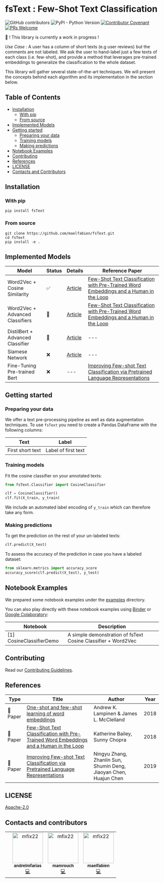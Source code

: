 # fsText : Few-Shot Text Classification

<img alt="GitHub contributors" src="https://img.shields.io/github/contributors-anon/maelfabien/FewShotTextClassification.svg"> <img alt="PyPI - Python Version" src="https://img.shields.io/pypi/pyversions/3.svg">
[![Contributor Covenant](https://img.shields.io/badge/Contributor%20Covenant-v1.4%20adopted-ff69b4.svg)](.github/CODE_OF_CONDUCT.md)
[![PRs Welcome](https://img.shields.io/badge/PRs-welcome-brightgreen.svg)](http://makeapullrequest.com)

🚧 ! This library is currently a work in progress !

*Use Case* : A user has a column of short texts (e.g user reviews) but the comments are not labeled. We ask the user to hand-label just a few texts of each class (i.e. few-shot), and provide a method that leverages pre-trained embeddings to generalize the classification to the whole dataset.

This library will gather several state-of-the-art techniques. We will present the concepts behind each algorithm and its implementation in the section below.

## Table of Contents <!-- omit in toc -->

- [Installation](#Installation)
  - [With pip](#With-pip)
  - [From source](#From-source)
- [Implemented Models](#Models)
- [Getting started](#Getting-started)
  - [Preparing your data](#Preparing-your-data)
  - [Training models](#Training-models)
  - [Making predictions](#Making-predictions)
- [Notebook Examples](#Notebook-Examples)
- [Contributing](#Contributing)
- [References](#References)
- [LICENSE](#LICENSE)
- [Contacts and Contributors](#LICENSE)

## Installation

### With pip

```shell
pip install fsText
```

### From source

```shell
git clone https://github.com/maelfabien/fsText.git
cd fsText
pip install -e .
```

## Implemented Models


| Model              | Status               | Details | Reference Paper |
| ----------------- | --------------------| -------------------- | -------------------- |
| Word2Vec + Cosine Similarity  | ✅ | [Article](https://maelfabien.github.io/machinelearning/NLP_5/) | [Few-Shot Text Classification with Pre-Trained Word Embeddings and a Human in the Loop](https://arxiv.org/abs/1804.02063) |
| Word2Vec + Advanced Classifiers  | 🚧 | [Article](https://maelfabien.github.io/machinelearning/NLP_6/) | [Few-Shot Text Classification with Pre-Trained Word Embeddings and a Human in the Loop](https://arxiv.org/abs/1804.02063) |
| DistilBert + Advanced Classifier  | 🚧 | [Article](https://maelfabien.github.io/machinelearning/NLP_7/) | --- |
| Siamese Network | ❌ | [Article](https://data4thought.com/fewshot_learning_nlp.html) | --- |
| Fine-Tuning Pre-trained Bert | ❌ | --- | [Improving Few-shot Text Classification via Pretrained Language Representations](https://arxiv.org/abs/1908.08788) |

## Getting started

### Preparing your data

We offer a text pre-processing pipeline as well as data augmentation techniques. To use `fsText` you need to create a Pandas DataFrame with the following columns:

| Text              | Label               |
| ----------------- | --------------------|
| First short text  | Label of first text |

### Training models

Fit the cosine classifier on your annotated texts:

```python
from fsText.Classifier import CosineClassifier

clf = CosineClassifier()
clf.fit(X_train, y_train)
```

We include an automated label encoding of `y_train` which can therefore take any form.

### Making predictions

To get the prediction on the rest of your un-labeled texts:

```python
clf.predict(X_test)
```

To assess the accuracy of the prediction in case you have a labeled dataset:

```python
from sklearn.metrics import accuracy_score
accuracy_score(clf.predict(X_test), y_test)
```

## Notebook Examples

We prepared some notebook examples under the [examples](examples) directory.

You can also play directly with these notebook examples using [Binder](https://gke.mybinder.org/) or [Google Colaboratory](https://colab.research.google.com/notebooks/welcome.ipynb):

| Notebook | Description |
| --- | --- |
| [1] CosineClassifierDemo | A simple demonstration of fsText Cosine Classifier + Word2Vec |

## Contributing

Read our [Contributing Guidelines](.github/CONTRIBUTING.md).

## References

| Type                 | Title                                                                                                                                        | Author                                                                                 | Year |
| -------------------- | -------------------------------------------------------------------------------------------------------------------------------------------- | -------------------------------------------------------------------------------------- | ---- |
| :newspaper: Paper    | [One-shot and few-shot learning of word embeddings](https://arxiv.org/abs/1710.10280)                 | Andrew K. Lampinen & James L. McClelland                                   | 2018 |
| :newspaper: Paper    | [Few-Shot Text Classification with Pre-Trained Word Embeddings and a Human in the Loop](https://arxiv.org/abs/1804.02063)                | Katherine Bailey, Sunny Chopra                                  | 2018 |
| :newspaper: Paper    | [Improving Few-shot Text Classification via Pretrained Language Representations](https://arxiv.org/abs/1908.08788)                | Ningyu Zhang, Zhanlin Sun, Shumin Deng, Jiaoyan Chen, Huajun Chen                                   | 2019 |

## LICENSE

[Apache-2.0](LICENSE)

## Contacts and contributors

<table><tr><td align="center">
<td align="center">
<a href="https://github.com/andrelmfarias"><img src="https://avatars3.githubusercontent.com/u/43521764?s=400&v=4" width="100px;" alt="mfix22"/>
<br /><sub><b>andrelmfarias</b></sub>
</a><br /><a href="https://github.com/maelfabien/fsTC/commits?author=andrelmfarias" title="Code">💻      </a></td>
</td>
<td align="center">
<a href="https://github.com/mamrouch"><img src="https://avatars3.githubusercontent.com/u/29277719?s=400&v=4" width="100px;" alt="mfix22"/>
<br /><sub><b>mamrouch</b></sub>
</a><br /><a href="https://github.com/maelfabien/fsTC/commits?author=mamrouch" title="Code">💻      </a></td>
</td>
<td align="center">
<a href="https://github.com/maelfabien"><img src="https://avatars0.githubusercontent.com/u/24256555?v=4" width="100px;" alt="mfix22"/>
<br /><sub><b>maelfabien</b></sub>
</a><br /><a href="https://github.com/maelfabien/fsTC/commits?author=maelfabien" title="Code">💻      </a></td>
</td>
</tr></table>
